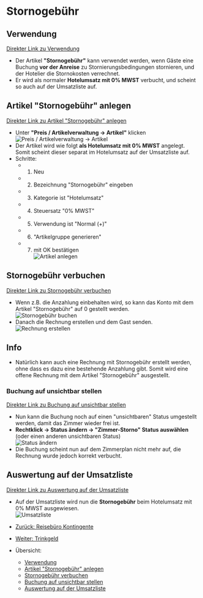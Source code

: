 # Stornogebühr

## Verwendung

[Direkter Link zu Verwendung](https://docs.casablanca.at/faq/workflow/cancellation_fee/#verwendung)

* Der Artikel **"Stornogebühr"** kann verwendet werden, wenn Gäste eine Buchung **vor der Anreise** zu Stornierungsbedingungen stornieren, und der Hotelier die Stornokosten verrechnet.
* Er wird als normaler **Hotelumsatz mit 0% MWST** verbucht, und scheint so auch auf der Umsatzliste auf.

## Artikel "Stornogebühr" anlegen

[Direkter Link zu Artikel "Stornogebühr" anlegen](https://docs.casablanca.at/faq/workflow/cancellation_fee/#artikel-stornogebühr-anlegen)

* Unter **"Preis / Artikelverwaltung -> Artikel"** klicken  
  ![Preis / Artikelverwaltung -> Artikel](https://docs.casablanca.at/assets/images/job_base_data-53e8f4869b8d61f60da13769e5845387.png "Preis / Artikelverwaltung -> Artikel")
* Der Artikel wird wie folgt **als Hotelumsatz mit 0% MWST** angelegt.  
  Somit scheint dieser separat im Hotelumsatz auf der Umsatzliste auf.
* Schritte:
  * 1. Neu
  * 2. Bezeichnung "Stornogebühr" eingeben
  * 3. Kategorie ist "Hotelumsatz"
  * 4. Steuersatz "0% MWST"
  * 5. Verwendung ist "Normal (+)"
  * 6. "Artikelgruppe generieren"
  * 7. mit OK bestätigen  
  ![Artikel anlegen](https://docs.casablanca.at/assets/images/insert_job-31254396f07992848d769f47971263ed.png "Artikel anlegen")

## Stornogebühr verbuchen

[Direkter Link zu Stornogebühr verbuchen](https://docs.casablanca.at/faq/workflow/cancellation_fee/#stornogebühr-verbuchen)

* Wenn z.B. die Anzahlung einbehalten wird, so kann das Konto mit dem Artikel "Stornogebühr" auf 0 gestellt werden.  
  ![Stornogebühr buchen](https://docs.casablanca.at/assets/images/book_cancellation_fee-49d44c8b5049f81c539e4c4b8e04573f.png "Stornogebühr buchen")
* Danach die Rechnung erstellen und dem Gast senden.  
  ![Rechnung erstellen](https://docs.casablanca.at/assets/images/invoice-b2a1f665e6132c525e53fcc1b5942aed.png "Rechnung erstellen")

## Info

* Natürlich kann auch eine Rechnung mit Stornogebühr erstellt werden, ohne dass es dazu eine bestehende Anzahlung gibt. Somit wird eine offene Rechnung mit dem Artikel "Stornogebühr" ausgestellt.

### Buchung auf unsichtbar stellen

[Direkter Link zu Buchung auf unsichtbar stellen](https://docs.casablanca.at/faq/workflow/cancellation_fee/#buchung-auf-unsichtbar-stellen)

* Nun kann die Buchung noch auf einen "unsichtbaren" Status umgestellt werden, damit das Zimmer wieder frei ist.
* **Rechtklick -> Status ändern -> "Zimmer-Storno" Status auswählen** (oder einen anderen unsichtbaren Status)  
  ![Status ändern](https://docs.casablanca.at/assets/images/change_state-ed045d5e046a250bb691e13dbecfa7da.png "Status ändern")
* Die Buchung scheint nun auf dem Zimmerplan nicht mehr auf, die Rechnung wurde jedoch korrekt verbucht.

## Auswertung auf der Umsatzliste

[Direkter Link zu Auswertung auf der Umsatzliste](https://docs.casablanca.at/faq/workflow/cancellation_fee/#auswertung-auf-der-umsatzliste)

* Auf der Umsatzliste wird nun die **Stornogebühr** beim Hotelumsatz mit 0% MWST ausgewiesen.  
  ![Umsatzliste](https://docs.casablanca.at/assets/images/sales_list-10f5574514bd5e3fbd287c1c743808a8.png "Umsatzliste")

* [Zurück: Reisebüro Kontingente](https://docs.casablanca.at/faq/workflow/travel_agency_contingents)  
* [Weiter: Trinkgeld](https://docs.casablanca.at/faq/workflow/tip)

* Übersicht:
  * [Verwendung](https://docs.casablanca.at/faq/workflow/cancellation_fee/#verwendung)
  * [Artikel "Stornogebühr" anlegen](https://docs.casablanca.at/faq/workflow/cancellation_fee/#artikel-stornogebühr-anlegen)
  * [Stornogebühr verbuchen](https://docs.casablanca.at/faq/workflow/cancellation_fee/#stornogebühr-verbuchen)
  * [Buchung auf unsichtbar stellen](https://docs.casablanca.at/faq/workflow/cancellation_fee/#buchung-auf-unsichtbar-stellen)
  * [Auswertung auf der Umsatzliste](https://docs.casablanca.at/faq/workflow/cancellation_fee/#auswertung-auf-der-umsatzliste)
